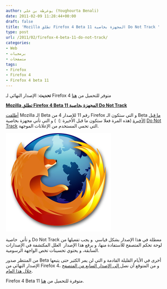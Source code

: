 ```yaml
---
author: يوغرطة بن علي (Youghourta Benali)
date: 2011-02-09 11:28:44+00:00
draft: false
title: 'Mozilla تطلق Firefox 4 Beta 11 المجهزة بخاصية Do Not Track '
type: post
url: /2011/02/firefox-4-beta-11-do-not-track/
categories:
- Web
- برمجيات
- متصفحات
tags:
- Firefox
- Firefox 4
- Firefox 4 beta 11
---
```


**تحديث**: الإصدار النهائي لـ Firefox 4 متوفر للتحميل من [هنا](http://www.mozilla.com/fr/firefox/)




**[Mozilla تطلق Firefox 4 Beta 11 المجهزة بخاصية Do Not Track](https://www.it-scoop.com/2011/02/firefox-4-beta-11-do-not-track/)**


[أطلقت](http://blog.mozilla.com/blog/2011/02/08/mozilla-firefox-4-beta-now-including-do-not-track-capabilities/) Mozilla الـ Beta رقم 11 للإصدار 4 من Firefox و التي ستكون الـ Beta [ما قبل الأخيرة](http://christian.legnitto.com/blog/2011/02/01/mozilla-central-landings-today-and-beta-11-plan/) (هذه المرة فعلا ستكون ما قبل الأخيرة :)  ) و التي تأتي مجهزة بخاصية [Do Not Track](https://www.it-scoop.com/2011/01/mozilla-do-not-track/) التي تحمي المستخدم من الإعلانات الموجهة.


[![](firefox_logo_3025.jpg)
](https://www.it-scoop.com/2011/02/firefox-4-beta-11-do-not-track/)


و تأتي  خاصية Do Not Track معطلة في هذا الإصدار بشكل قياسي  و يجب تفعيلها من لوحة تحكم المتصفح للاستفادة منها، و يرقع هذا الإصدار  العلل المكتشفة في الإصدارات السابقة، و يحتوي تحسينات تخص الواجهة الرسومية.

من المنتظر صدور Beta أخرى في الأيام القليلة القادمة و التي لن يمر الكثير حتى يتبعها الإصدار النهائي من Firefox 4، و من المتوقع أن نصل[ إلى الإصدار السابع من المتصفح خلال هذا العام](https://www.it-scoop.com/2011/02/mozilla-releasing-firefox-7-in-2011).

Firefox 4 Beta 11 متوفرة للتحميل من [هنا](http://www.mozilla.com/en-US/firefox/beta/).

